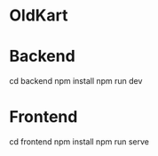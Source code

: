 # OldKart

# Backend
cd backend
npm install
npm run dev

# Frontend
cd frontend
npm install
npm run serve

